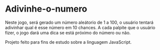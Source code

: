 # Adivinhe-o-numero
Neste jogo, será gerado um número aleátorio de 1 a 100, o usuário tentará adivinhar qual é esse número em 10 chances. A cada palpite que o usuário fizer, o jogo dará uma dica se está próximo do número ou não.

Projeto feito para fins de estudo sobre a linguagem JavaScript.
